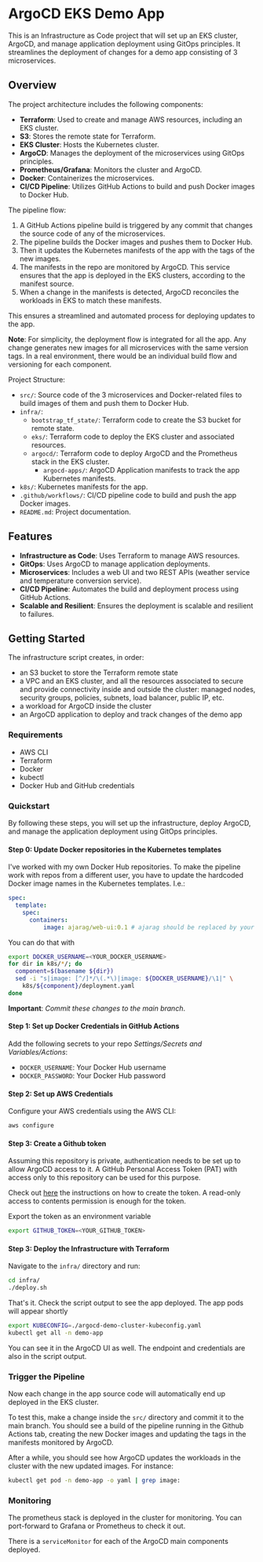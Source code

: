 # ArgoCD EKS Demo App

This is an Infrastructure as Code project that will set up an EKS cluster, ArgoCD, and manage application deployment using GitOps principles. It streamlines the deployment of changes for a demo app consisting of 3 microservices.

## Overview

The project architecture includes the following components:

- **Terraform**: Used to create and manage AWS resources, including an EKS cluster.
- **S3**: Stores the remote state for Terraform.
- **EKS Cluster**: Hosts the Kubernetes cluster.
- **ArgoCD**: Manages the deployment of the microservices using GitOps principles.
- **Prometheus/Grafana**: Monitors the cluster and ArgoCD.
- **Docker**: Containerizes the microservices.
- **CI/CD Pipeline**: Utilizes GitHub Actions to build and push Docker images to Docker Hub.

The pipeline flow:
1. A GitHub Actions pipeline build is triggered by any commit that changes the source code of any of the microservices.
2. The pipeline builds the Docker images and pushes them to Docker Hub.
3. Then it updates the Kubernetes manifests of the app with the tags of the new images.
4. The manifests in the repo are monitored by ArgoCD. This service ensures that the app is deployed in the EKS clusters, according to the manifest source.
5. When a change in the manifests is detected, ArgoCD reconciles the workloads in EKS to match these manifests.

This ensures a streamlined and automated process for deploying updates to the app.

**Note**: For simplicity, the deployment flow is integrated for all the app. Any change generates new images for all microservices with the same version tags. In a real environment, there would be an individual build flow and versioning for each component.

Project Structure:

- `src/`: Source code of the 3 microservices and Docker-related files to build images of them and push them to Docker Hub.
- `infra/`:
  - `bootstrap_tf_state/`: Terraform code to create the S3 bucket for remote state.
  - `eks/`: Terraform code to deploy the EKS cluster and associated resources.
  - `argocd/`: Terraform code to deploy ArgoCD and the Prometheus stack in the EKS cluster.
    - `argocd-apps/`: ArgoCD Application manifests to track the app Kubernetes manifests.
- `k8s/`: Kubernetes manifests for the app.
- `.github/workflows/`: CI/CD pipeline code to build and push the app Docker images.
- `README.md`: Project documentation.

## Features

- **Infrastructure as Code**: Uses Terraform to manage AWS resources.
- **GitOps**: Uses ArgoCD to manage application deployments.
- **Microservices**: Includes a web UI and two REST APIs (weather service and temperature conversion service).
- **CI/CD Pipeline**: Automates the build and deployment process using GitHub Actions.
- **Scalable and Resilient**: Ensures the deployment is scalable and resilient to failures.

## Getting Started

The infrastructure script creates, in order:
- an S3 bucket to store the Terraform remote state
- a VPC and an EKS cluster, and all the resources associated to secure and provide connectivity inside and outside the cluster: managed nodes, security groups, policies, subnets, load balancer, public IP, etc.
- a workload for ArgoCD inside the cluster
- an ArgoCD application to deploy and track changes of the demo app

### Requirements

- AWS CLI
- Terraform
- Docker
- kubectl
- Docker Hub and GitHub credentials

### Quickstart

By following these steps, you will set up the infrastructure, deploy ArgoCD, and manage the application deployment using GitOps principles.

#### Step 0: Update Docker repositories in the Kubernetes templates

I've worked with my own Docker Hub repositories. To make the pipeline work with repos from a different user, you have to update the hardcoded Docker image names in the Kubernetes templates. I.e.:
```yaml
spec:
  template:
    spec:
      containers:
          image: ajarag/web-ui:0.1 # ajarag should be replaced by your Docker username
```

You can do that with
```sh
export DOCKER_USERNAME=<YOUR_DOCKER_USERNAME>
for dir in k8s/*/; do
  component=$(basename ${dir})
  sed -i "s|image: [^/]*/\(.*\)|image: ${DOCKER_USERNAME}/\1|" \
    k8s/${component}/deployment.yaml
done
```

**Important**: *Commit these changes to the main branch*.

#### Step 1: Set up Docker Credentials in GitHub Actions

Add the following secrets to your repo *Settings/Secrets and Variables/Actions*:
- `DOCKER_USERNAME`: Your Docker Hub username
- `DOCKER_PASSWORD`: Your Docker Hub password

#### Step 2: Set up AWS Credentials

Configure your AWS credentials using the AWS CLI:
```sh
aws configure
```

#### Step 3: Create a Github token

Assuming this repository is private, authentication needs to be set up to allow ArgoCD access to it. A GitHub Personal Access Token (PAT) with access only to this repository can be used for this purpose.

Check out [here](https://docs.github.com/en/authentication/keeping-your-account-and-data-secure/managing-your-personal-access-tokens#creating-a-fine-grained-personal-access-token) the instructions on how to create the token. A read-only access to contents permission is enough for the token.

Export the token as an environment variable
```sh
export GITHUB_TOKEN=<YOUR_GITHUB_TOKEN>
```

#### Step 3: Deploy the Infrastructure with Terraform

Navigate to the `infra/` directory and run:
```sh
cd infra/
./deploy.sh
```

That's it. Check the script output to see the app deployed. The app pods will appear shortly
```sh
export KUBECONFIG=./argocd-demo-cluster-kubeconfig.yaml
kubectl get all -n demo-app
```
You can see it in the ArgoCD UI as well. The endpoint and credentials are also in the script output.

### Trigger the Pipeline

Now each change in the app source code will automatically end up deployed in the EKS cluster.

To test this, make a change inside the `src/` directory and commit it to the main branch. You should see a build of the pipeline running in the Github Actions tab, creating the new Docker images and updating the tags in the manifests monitored by ArgoCD.

After a while, you should see how ArgoCD updates the workloads in the cluster with the new updated images. For instance:
```sh
kubectl get pod -n demo-app -o yaml | grep image:
```

### Monitoring

The prometheus stack is deployed in the cluster for monitoring. You can port-forward to Grafana or Prometheus to check it out.

There is a `serviceMonitor` for each of the ArgoCD main components deployed. 

